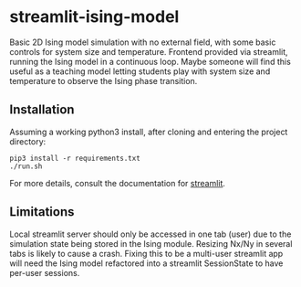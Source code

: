 # streamlit-ising-model

Basic 2D Ising model simulation with no external field, with some basic controls for system size and temperature.  Frontend provided via streamlit, running the Ising model in a continuous loop.  Maybe someone will find this useful as a teaching model letting students play with system size and temperature to observe the Ising phase transition.

## Installation
Assuming a working python3 install, after cloning and entering the project directory:
```
pip3 install -r requirements.txt
./run.sh
```
For more details, consult the documentation for [streamlit](https://docs.streamlit.io/en/stable/).

## Limitations 
Local streamlit server should only be accessed in one tab (user) due to the simulation state being stored in the Ising module.  Resizing Nx/Ny in several tabs is likely to cause a crash. Fixing this to be a multi-user streamlit app will need the Ising model refactored into a streamlit SessionState to have per-user sessions.

